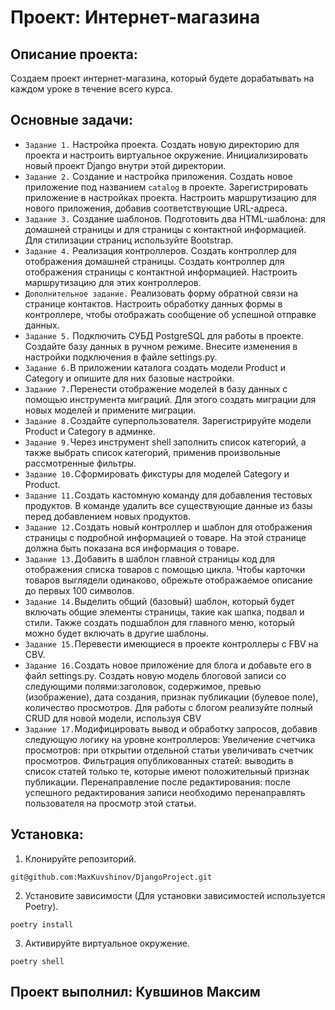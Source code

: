 # Проект: Интернет-магазина

## Описание проекта: 
Создаем проект интернет-магазина, который будете дорабатывать на каждом уроке в течение всего курса.

## Основные задачи:
- `Задание 1.` Настройка проекта. Создать новую директорию для проекта и настроить виртуальное окружение. 
Инициализировать новый проект Django внутри этой директории.
- `Задание 2.` Создание и настройка приложения. Создать новое приложение под названием `catalog` в проекте. Зарегистрировать приложение в настройках проекта. Настроить маршрутизацию для нового приложения, добавив соответствующие URL-адреса.
- `Задание 3.` Создание шаблонов. Подготовить два HTML-шаблона: для домашней страницы и для страницы с контактной информацией. Для стилизации страниц используйте Bootstrap.
- `Задание 4.` Реализация контроллеров. Создать контроллер для отображения домашней страницы. Создать контроллер для отображения страницы с контактной информацией. Настроить маршрутизацию для этих контроллеров.
- `Дополнительное задание.` Реализовать форму обратной связи на странице контактов. Настроить обработку данных формы в контроллере, чтобы отображать сообщение об успешной отправке данных.
- `Задание 5.` Подключить СУБД PostgreSQL для работы в проекте. Создайте базу данных в ручном режиме. Внесите изменения в настройки подключения в файле settings.py.
- `Задание 6.`В приложении каталога создать модели Product и Category и опишите для них базовые настройки.
- `Задание 7.`Перенести отображение моделей в базу данных с помощью инструмента миграций. Для этого создать миграции для новых моделей и примените миграции.
- `Задание 8.`Создайте суперпользователя. Зарегистрируйте модели Product и Category в админке.
- `Задание 9.`Через инструмент shell заполнить список категорий, а также выбрать список категорий, применив произвольные рассмотренные фильтры.
- `Задание 10.`Сформировать фикстуры для моделей Category и Product.
- `Задание 11.`Создать кастомную команду для добавления тестовых продуктов. В команде удалить все существующие данные из базы перед добавлением новых продуктов.
- `Задание 12.`Создать новый контроллер и шаблон для отображения страницы с подробной информацией о товаре. На этой странице должна быть показана вся информация о товаре.
- `Задание 13.`Добавить в шаблон главной страницы код для отображения списка товаров с помощью цикла. Чтобы карточки товаров выглядели одинаково, обрежьте отображаемое описание до первых 100 символов.
- `Задание 14.`Выделить общий (базовый) шаблон, который будет включать общие элементы страницы, такие как шапка, подвал и стили. Также создать подшаблон для главного меню, который можно будет включать в другие шаблоны.
- `Задание 15.`Перевести имеющиеся в проекте контроллеры с FBV на CBV.
- `Задание 16.`Создать новое приложение для блога и добавьте его в файл settings.py. Создать новую модель блоговой записи со следующими полями:заголовок, содержимое, превью (изображение), дата создания, признак публикации (булевое поле), количество просмотров. Для работы с блогом реализуйте полный CRUD для новой модели, используя CBV
- `Задание 17.`Модифицировать вывод и обработку запросов, добавив следующую логику на уровне контроллеров: Увеличение счетчика просмотров: при открытии отдельной статьи увеличивать счетчик просмотров. Фильтрация опубликованных статей: выводить в список статей только те, которые имеют положительный признак публикации. Перенаправление после редактирования: после успешного редактирования записи необходимо перенаправлять пользователя на просмотр этой статьи.
## Установка:
1. Клонируйте репозиторий.

 `git@github.com:MaxKuvshinov/DjangoProject.git`

2. Установите зависимости (Для установки зависимостей используется Poetry).

 `poetry install`

3. Активируйте виртуальное окружение.

 `poetry shell`

## Проект выполнил: Кувшинов Максим

